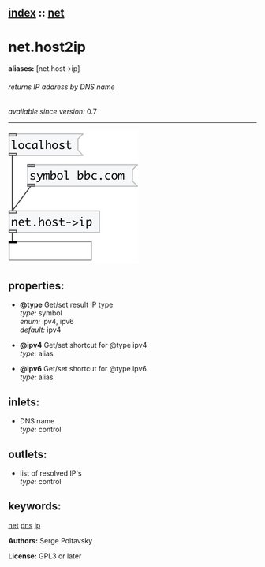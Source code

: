 [index](index.html) :: [net](category_net.html)
---

# net.host2ip
**aliases:** [net.host-&gt;ip]


###### returns IP address by DNS name

*available since version:* 0.7

---




[![example](../examples/img/net.host2ip.jpg)](../examples/pd/net.host2ip.pd)







## properties:

* **@type** 
Get/set result IP type<br>
_type:_ symbol<br>
_enum:_ ipv4, ipv6<br>
_default:_ ipv4<br>

* **@ipv4** 
Get/set shortcut for @type ipv4<br>
_type:_ alias<br>

* **@ipv6** 
Get/set shortcut for @type ipv6<br>
_type:_ alias<br>



## inlets:

* DNS name<br>
_type:_ control



## outlets:

* list of resolved IP&#39;s<br>
_type:_ control



## keywords:

[net](keywords/net.html)
[dns](keywords/dns.html)
[ip](keywords/ip.html)






**Authors:** Serge Poltavsky




**License:** GPL3 or later





